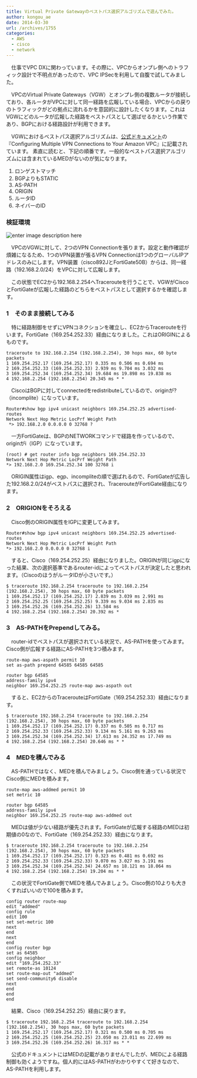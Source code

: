 ```yaml
---
title: Virtual Private Gatewayのベストパス選択アルゴリズムで遊んでみた。
author: kongou_ae
date: 2014-03-30
url: /archives/1755
categories:
  - AWS
  - cisco
  - network
---
```

　仕事でVPC DXに関わっています。その際に、VPCからオンプレ側へのトラフィック設計で不明点があったので、VPC IPSecを利用して自腹で試してみました。

　VPCのVirtual Private Gateways（VGW）とオンプレ側の複数ルータが接続しており、各ルータがVPCに対して同一経路を広報している場合、VPCからの戻りのトラフィックがどの拠点に流れるかを意図的に設計したくなります。これはVGWにどのルータが広報した経路をベストパスとして選ばせるかという作業であり、BGPにおける経路設計が利用できます。

　VGWにおけるベストパス選択アルゴリズムは、[公式ドキュメント][1]の『Configuring Multiple VPN Connections to Your Amazon VPC』に記載されています。 素直に読むと、下記の順番です。一般的なベストパス選択アルゴリズムには含まれているMEDがないのが気になります。

  1. ロンゲストマッチ 
  2. BGPよりもSTATIC 
  3. AS-PATH 
  4. ORIGIN 
  5. ルータID 
  6. ネイバーのID

### 検証環境

![enter image description here][2]

　VPCのVGWに対して、2つのVPN Connectionを張ります。設定と動作確認が煩雑になるため、1つのVPN装置が張るVPN Connectionは1つのグローバルIPアドレスのみにします。VPN装置（cisco892JとFortiGate50B）からは、同一経路（192.168.2.0/24）をVPCに対して広報します。

　この状態でEC2から192.168.2.254へTracerouteを行うことで、VGWがCiscoとFortiGateが広報した経路のどちらをベストパスとして選択するかを確認します。

### 1　そのまま接続してみる

　特に経路制御をせずにVPNコネクションを確立し、EC2からTracerouteを行います。FortiGate（169.254.252.33）経由になりました。これはORIGINによるものです。

    traceroute to 192.168.2.254 (192.168.2.254), 30 hops max, 60 byte packets
    1 169.254.252.17 (169.254.252.17) 0.335 ms 0.506 ms 0.694 ms
    2 169.254.252.33 (169.254.252.33) 2.939 ms 9.704 ms 3.032 ms
    3 169.254.252.34 (169.254.252.34) 19.684 ms 19.898 ms 19.838 ms
    4 192.168.2.254 (192.168.2.254) 20.345 ms * * 
    

　CiscoはBGPに対してconnectedをredistributeしているので、originが?（incomplite）になっています。

    Router#show bgp ipv4 unicast neighbors 169.254.252.25 advertised-routes 
    Network Next Hop Metric LocPrf Weight Path
     *> 192.168.2.0 0.0.0.0 0 32768 ?
    

　一方FortiGateは、BGPのNETWORKコマンドで経路を作っているので、originがi（IGP）になっています。

    (root) # get router info bgp neighbors 169.254.252.33
    Network Next Hop Metric LocPrf Weight Path 
    *> 192.168.2.0 169.254.252.34 100 32768 i 
    

　ORIGIN属性はigp、egp、incompliteの順で選ばれるので、FortiGateが広告した192.168.2.0/24がベストパスに選択され、TracerouteがFortiGate経由になります。

### 2　ORIGIONをそろえる

　Cisco側のORIGIN属性をIGPに変更してみます。

    Router#show bgp ipv4 unicast neighbors 169.254.252.25 advertised-routes 
    Network Next Hop Metric LocPrf Weight Path 
    *> 192.168.2.0 0.0.0.0 0 32768 i
    

　すると、Cisco（169.254.252.25）経由になりました。ORIGINが同じigpになった結果、次の選択基準であるrouter-idによってベストパスが決定したと思われます。（CiscoのほうがルータIDが小さいです。）

    $ traceroute 192.168.2.254 traceroute to 192.168.2.254 (192.168.2.254), 30 hops max, 60 byte packets 
    1 169.254.252.17 (169.254.252.17) 2.839 ms 3.039 ms 2.991 ms 
    2 169.254.252.25 (169.254.252.25) 9.339 ms 9.034 ms 2.835 ms 
    3 169.254.252.26 (169.254.252.26) 13.584 ms 
    4 192.168.2.254 (192.168.2.254) 20.392 ms * 
    

### 3　AS-PATHをPrependしてみる。

　router-idでベストパスが選択されている状況で、AS-PATHを使ってみます。Cisco側が広報する経路にAS-PATHを3つ積みます。

    route-map aws-aspath permit 10 
    set as-path prepend 64585 64585 64585 
    
    router bgp 64585 
    address-family ipv4 
    neighbor 169.254.252.25 route-map aws-aspath out
    

　すると、EC2からのTracerouteはFortiGate（169.254.252.33）経由になります。

    $ traceroute 192.168.2.254 traceroute to 192.168.2.254 (192.168.2.254), 30 hops max, 60 byte packets 
    1 169.254.252.17 (169.254.252.17) 0.337 ms 0.505 ms 0.717 ms 
    2 169.254.252.33 (169.254.252.33) 9.134 ms 5.161 ms 9.263 ms 
    3 169.254.252.34 (169.254.252.34) 17.613 ms 24.352 ms 17.749 ms 
    4 192.168.2.254 (192.168.2.254) 20.646 ms * *
    

### 4　MEDを積んでみる

　AS-PATHではなく、MEDを積んでみましょう。Cisco側を通っている状況でCisco側にMEDを積みます。

    route-map aws-addmed permit 10 
    set metric 10 
    
    router bgp 64585 
    address-family ipv4 
    neighbor 169.254.252.25 route-map aws-addmed out
    

　MEDは値が少ない経路が優先されます。FortiGateが広報する経路のMEDは初期値の0なので、FortiGate（169.254.252.33）経由になります。

    $ traceroute 192.168.2.254 traceroute to 192.168.2.254 (192.168.2.254), 30 hops max, 60 byte packets 
    1 169.254.252.17 (169.254.252.17) 0.323 ms 0.481 ms 0.692 ms 
    2 169.254.252.33 (169.254.252.33) 9.070 ms 3.027 ms 3.191 ms 
    3 169.254.252.34 (169.254.252.34) 24.657 ms 18.121 ms 18.064 ms 
    4 192.168.2.254 (192.168.2.254) 19.204 ms * *
    

　この状況でFortiGate側でMEDを積んでみましょう。Cisco側の10よりも大きくすればいいので100を積みます。

    config router route-map 
    edit "addmed" 
    config rule 
    edit 100 
    set set-metric 100 
    next 
    end 
    next
    end 
    config router bgp 
    set as 64585 
    config neighbor 
    edit "169.254.252.33" 
    set remote-as 10124 
    set route-map-out "addmed" 
    set send-community6 disable 
    next 
    end 
    end 
    end
    

　結果、Cisco（169.254.252.25）経由に戻ります。

    $ traceroute 192.168.2.254 traceroute to 192.168.2.254 (192.168.2.254), 30 hops max, 60 byte packets 
    1 169.254.252.17 (169.254.252.17) 0.321 ms 0.500 ms 0.705 ms 
    2 169.254.252.25 (169.254.252.25) 23.050 ms 23.011 ms 22.699 ms 
    3 169.254.252.26 (169.254.252.26) 16.317 ms * *
    

　公式のドキュメントにはMEDの記載がありませんでしたが、MEDによる経路制御も効くようですね。個人的にはAS-PATHがわかりやすくて好きなので、AS-PATHを利用します。

 [1]: http://docs.aws.amazon.com/AmazonVPC/latest/NetworkAdminGuide/Introduction.html
 [2]: https://aimless.jp/blog/wp-content/uploads/2014/03/vpc-diag.png